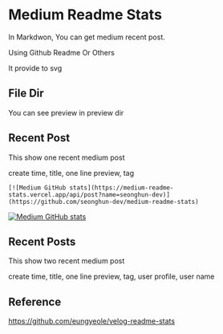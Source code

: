 # Medium Readme Stats

In Markdwon, You can get medium recent post.


Using Github Readme Or Others


It provide to svg

## File Dir
You can see preview in preview dir

## Recent Post

This show one recent medium post


create time, title, one line preview, tag


```
[![Medium GitHub stats](https://medium-readme-stats.vercel.app/api/post?name=seonghun-dev)](https://github.com/seonghun-dev/medium-readme-stats)
```
[![Medium GitHub stats](https://medium-readme-stats.vercel.app/api/post?name=dev-seonghun)](https://github.com/seonghun-dev/medium-readme-stats)


## Recent Posts
This show two recent medium post

create time, title, one line preview, tag, user profile, user name



## Reference
https://github.com/eungyeole/velog-readme-stats

